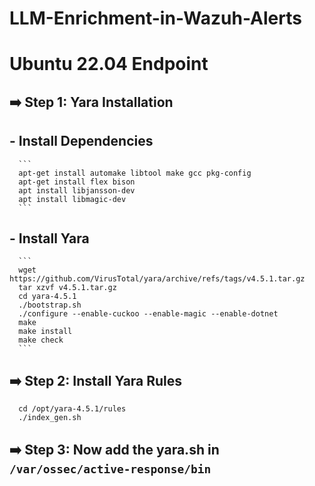 # LLM-Enrichment-in-Wazuh-Alerts

# Ubuntu 22.04 Endpoint
## ➡️ Step 1: Yara Installation
   ## - Install Dependencies
      ```
      apt-get install automake libtool make gcc pkg-config
      apt-get install flex bison
      apt install libjansson-dev
      apt install libmagic-dev
      ```
  ## - Install Yara
      ```
      wget https://github.com/VirusTotal/yara/archive/refs/tags/v4.5.1.tar.gz
      tar xzvf v4.5.1.tar.gz
      cd yara-4.5.1
      ./bootstrap.sh
      ./configure --enable-cuckoo --enable-magic --enable-dotnet
      make
      make install
      make check
      ```

## ➡️ Step 2: Install Yara Rules
      cd /opt/yara-4.5.1/rules
      ./index_gen.sh

## ➡️ Step 3: Now add the yara.sh in ```/var/ossec/active-response/bin```
      
